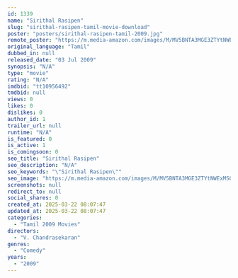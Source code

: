```yaml
---
id: 1339
name: "Sirithal Rasipen"
slug: "sirithal-rasipen-tamil-movie-download"
poster: "posters/sirithal-rasipen-tamil-2009.jpg"
remote_poster: "https://m.media-amazon.com/images/M/MV5BNTA3MGE3ZTYtNWExMS00Njc4LTg3MDAtYmIyYzgzNmZmMGM4XkEyXkFqcGdeQXVyMzYxOTQ3MDg@._V1_SX300.jpg"
original_language: "Tamil"
dubbed_in: null
released_date: "03 Jul 2009"
synopsis: "N/A"
type: "movie"
rating: "N/A"
imdbid: "tt10956492"
tmdbid: null
views: 0
likes: 0
dislikes: 0
author_id: 1
trailer_url: null
runtime: "N/A"
is_featured: 0
is_active: 1
is_comingsoon: 0
seo_title: "Sirithal Rasipen"
seo_description: "N/A"
seo_keywords: "\"Sirithal Rasipen\""
seo_image: "https://m.media-amazon.com/images/M/MV5BNTA3MGE3ZTYtNWExMS00Njc4LTg3MDAtYmIyYzgzNmZmMGM4XkEyXkFqcGdeQXVyMzYxOTQ3MDg@._V1_SX300.jpg"
screenshots: null
redirect_to: null
social_shares: 0
created_at: 2025-03-22 08:07:47
updated_at: 2025-03-22 08:07:47
categories:
  - "Tamil 2009 Movies"
directors:
  - "V. Chandrasekaran"
genres:
  - "Comedy"
years:
  - "2009"
---
```

